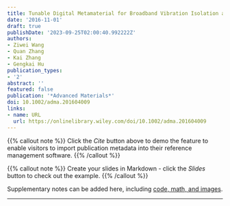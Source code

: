 ```yaml
---
title: Tunable Digital Metamaterial for Broadband Vibration Isolation at Low Frequency
date: '2016-11-01'
draft: true
publishDate: '2023-09-25T02:00:40.992222Z'
authors:
- Ziwei Wang
- Quan Zhang
- Kai Zhang
- Gengkai Hu
publication_types:
- '2'
abstract: ''
featured: false
publication: '*Advanced Materials*'
doi: 10.1002/adma.201604009
links:
- name: URL
  url: https://onlinelibrary.wiley.com/doi/10.1002/adma.201604009
---
```


{{% callout note %}}
Click the *Cite* button above to demo the feature to enable visitors to import publication metadata into their reference management software.
{{% /callout %}}

{{% callout note %}}
Create your slides in Markdown - click the *Slides* button to check out the example.
{{% /callout %}}

Supplementary notes can be added here, including [code, math, and images](https://wowchemy.com/docs/writing-markdown-latex/).

---